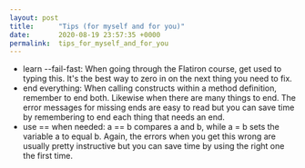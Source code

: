 ```yaml
---
layout: post
title:      "Tips (for myself and for you)"
date:       2020-08-19 23:57:35 +0000
permalink:  tips_for_myself_and_for_you
---
```



* learn --fail-fast: When going through the Flatiron course, get used to typing this. It's the best way to zero in on the next thing you need to fix.
* end everything: When calling constructs within a method definition, remember to end both. Likewise when there are many things to end. The error messages for missing ends are easy to read but you can save time by remembering to end each thing that needs an end.
* use == when needed: a == b compares a and b, while a = b sets the variable a to equal b. Again, the errors when you get this wrong are usually pretty instructive but you can save time by using the right one the first time.


